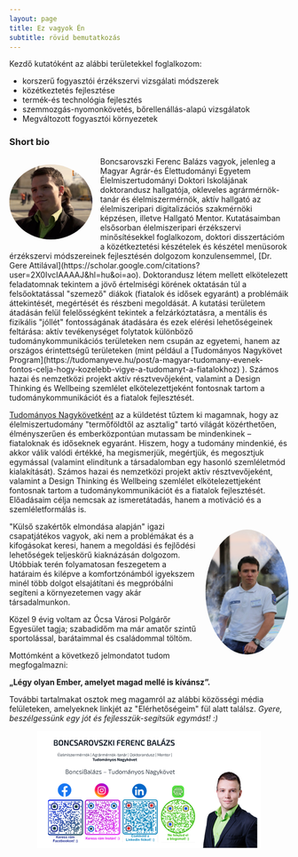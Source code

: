 ```yaml
---
layout: page
title: Ez vagyok Én                        
subtitle: rövid bemutatkozás
---
```

<p>Kezdő kutatóként az alábbi területekkel foglalkozom:</p>

<ul>
  <li>korszerű fogyasztói érzékszervi vizsgálati módszerek</li>
  <li>közétkeztetés fejlesztése</li>
  <li> termék-és technológia fejlesztés</li>
  <li>szemmozgás-nyomonkövetés, bőrellenállás-alapú vizsgálatok</li>
  <li>Megváltozott fogyasztói környezetek</li>
</ul>



### Short bio

<p style="float: left; margin-right: 14px; width: 150px;">
  <img src="/img/félprofil.png" alt="Profilkép" 
       style="width: 100%; height: auto; border-radius: 50%;">
</p>
Boncsarovszki Ferenc Balázs vagyok, jelenleg a Magyar Agrár-és Élettudományi Egyetem Élelmiszertudományi Doktori Iskolájának doktorandusz hallgatója, okleveles agrármérnök-tanár és élelmiszermérnök, aktív hallgató az élelmiszeripari digitalizációs szakmérnöki képzésen, illetve Hallgató Mentor. 
Kutatásaimban elsősorban élelmiszeripari érzékszervi minősítésekkel foglalkozom, doktori disszertációm a közétkeztetési készételek és készétel menüsorok érzékszervi módszereinek fejlesztésén dolgozom konzulensemmel, [Dr. Gere Attilával](https://scholar.google.com/citations?user=2X0IvcIAAAAJ&hl=hu&oi=ao). Doktorandusz létem mellett elkötelezett feladatomnak tekintem a jövő értelmiségi körének oktatásán túl a felsőoktatással "szemező" diákok (fiatalok és idősek egyaránt) a problémáik áttekintését, megértését és részbeni megoldását. A kutatási területem átadásán felül felelősségként tekintek a felzárkóztatásra, a mentális és fizikális "jóllét" fontosságának átadására és ezek elérési lehetőségeinek feltárása: aktív tevékenységet folytatok különböző tudománykommunikációs területeken nem csupán az egyetemi, hanem az országos érintettségű területeken (mint például a [Tudományos Nagykövet Program](https://tudomanyeve.hu/post/a-magyar-tudomany-evenek-fontos-celja-hogy-kozelebb-vigye-a-tudomanyt-a-fiatalokhoz) ). Számos hazai és nemzetközi projekt aktív résztvevőjeként, valamint a Design Thinking és Wellbeing szemlélet elkötelezettjeként fontosnak tartom a tudománykommunikációt és a fiatalok fejlesztését. 

[Tudományos Nagykövetként](https://tudomanyeve.hu/post/nagykovetek-a-tudomany-szolgalataban) az a küldetést tűztem ki magamnak, hogy az élelmiszertudomány "termőföldtől az asztalig" tartó világát közérthetően, élményszerűen és emberközpontúan mutassam be mindenkinek – fiataloknak és időseknek egyaránt. Hiszem, hogy a tudomány mindenkié, és akkor válik valódi értékké, ha megismerjük, megértjük, és megosztjuk egymással (valamint elindítunk a társadalomban egy hasonló szemléletmód kialakítását).  Számos hazai és nemzetközi projekt aktív résztvevőjeként, valamint a Design Thinking és Wellbeing szemlélet elkötelezettjeként fontosnak tartom a tudománykommunikációt és a fiatalok fejlesztését. Előadásaim célja nemcsak az ismeretátadás, hanem a motiváció és a szemléletformálás is.

<p style="float: right; margin-left: 14px; width: 150px;">
  <img src="/img/polgárőrség.png" alt="Polgárőrség" 
       style="width: 100%; height: auto; border-radius: 50%;">
</p>

"Külső szakértők elmondása alapján" igazi csapatjátékos vagyok, aki nem a problémákat és a kifogásokat keresi, hanem a megoldási és fejlődési lehetőségek teljeskörű kiaknázásán dolgozom. Utóbbiak terén folyamatosan feszegetem a határaim és kilépve a komfortzónámból igyekszem minél több dolgot elsajátítani és megpróbálni segíteni a környezetemen vagy akár társadalmunkon.


Közel 9 évig voltam az Ócsa Városi Polgárőr Egyesület tagja; szabadidőm ma már amatőr szintű sportolással, barátaimmal és családommal töltöm.  

Mottómként a következő jelmondatot tudom megfogalmazni:

**„Légy olyan Ember, amelyet magad mellé is kívánsz”.**

További tartalmakat osztok meg magamról az alábbi közösségi média felületeken, amelyeknek linkjét az "Elérhetőségeim" fül alatt találsz. 
_Gyere, beszélgessünk egy jót és fejlesszük-segítsük egymást! :)_

<p align="center">
  <img src="/img/Balázs QR-s.png" alt="SET1" style="max-width:80%;">
</p>

